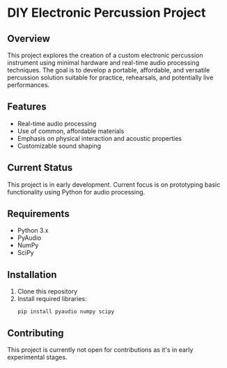 # DIY Electronic Percussion Project

## Overview
This project explores the creation of a custom electronic percussion instrument using minimal hardware and real-time audio processing techniques. The goal is to develop a portable, affordable, and versatile percussion solution suitable for practice, rehearsals, and potentially live performances.

## Features
- Real-time audio processing
- Use of common, affordable materials
- Emphasis on physical interaction and acoustic properties
- Customizable sound shaping

## Current Status
This project is in early development. Current focus is on prototyping basic functionality using Python for audio processing.

## Requirements
- Python 3.x
- PyAudio
- NumPy
- SciPy

## Installation
1. Clone this repository
2. Install required libraries:
   ```
   pip install pyaudio numpy scipy
   ```

## Contributing
This project is currently not open for contributions as it's in early experimental stages.